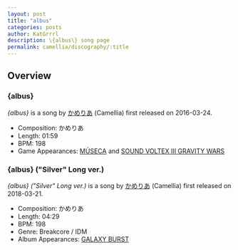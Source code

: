 ```yaml
---
layout: post
title: "albus"
categories: posts
author: KatGrrrl
description: \{albus\} song page
permalink: camellia/discography/:title
---
```


## Overview

### {albus}

*{albus}* is a song by [かめりあ](<{% link postsWiki/_posts/2023-12-10-camellia.md %}>) (Camellia) first released on 2016-03-24.

* Composition: かめりあ
* Length: 01:59
* BPM: 198
* Game Appearances: [MÚSECA](https://remywiki.com/AC_MSC) and [SOUND VOLTEX III GRAVITY WARS](https://remywiki.com/AC_SDVX_III)

### {albus} ("Silver" Long ver.)

*{albus} ("Silver" Long ver.)* is a song by [かめりあ](<{% link postsWiki/_posts/2023-12-10-camellia.md %}>) (Camellia) first released on 2018-03-21.

* Composition: かめりあ
* Length: 04:29
* BPM: 198
* Genre: Breakcore / IDM
* Album Appearances: [GALAXY BURST](<{% link postsInclude/_posts/camellia/albums/GALAXY-BURST/2023-12-21-GALAXY-BURST.md %}>)
